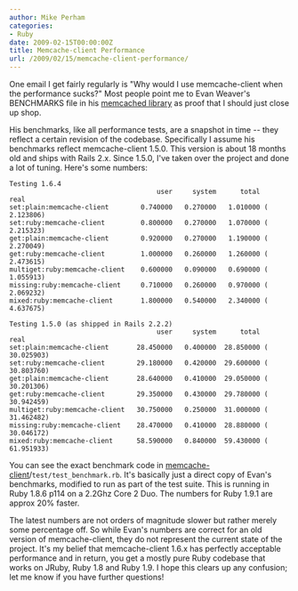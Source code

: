 ```yaml
---
author: Mike Perham
categories:
- Ruby
date: 2009-02-15T00:00:00Z
title: Memcache-client Performance
url: /2009/02/15/memcache-client-performance/
---
```


One email I get fairly regularly is "Why would I use memcache-client when the performance sucks?" Most people point me to Evan Weaver's BENCHMARKS file in his [memcached library][1] as proof that I should just close up shop.

His benchmarks, like all performance tests, are a snapshot in time -- they reflect a certain revision of the codebase. Specifically I assume his benchmarks reflect memcache-client 1.5.0. This version is about 18 months old and ships with Rails 2.x. Since 1.5.0, I've taken over the project and done a lot of tuning. Here's some numbers:

```
Testing 1.6.4
                                     user     system      total        real
set:plain:memcache-client        0.740000   0.270000   1.010000 (  2.123806)
set:ruby:memcache-client         0.800000   0.270000   1.070000 (  2.215323)
get:plain:memcache-client        0.920000   0.270000   1.190000 (  2.270049)
get:ruby:memcache-client         1.000000   0.260000   1.260000 (  2.473615)
multiget:ruby:memcache-client    0.600000   0.090000   0.690000 (  1.055913)
missing:ruby:memcache-client     0.710000   0.260000   0.970000 (  2.069232)
mixed:ruby:memcache-client       1.800000   0.540000   2.340000 (  4.637675)

Testing 1.5.0 (as shipped in Rails 2.2.2)
                                     user     system      total        real
set:plain:memcache-client       28.450000   0.400000  28.850000 ( 30.025903)
set:ruby:memcache-client        29.180000   0.420000  29.600000 ( 30.803760)
get:plain:memcache-client       28.640000   0.410000  29.050000 ( 30.201306)
get:ruby:memcache-client        29.350000   0.430000  29.780000 ( 30.942459)
multiget:ruby:memcache-client   30.750000   0.250000  31.000000 ( 31.462482)
missing:ruby:memcache-client    28.470000   0.410000  28.880000 ( 30.046172)
mixed:ruby:memcache-client      58.590000   0.840000  59.430000 ( 61.951933)
```

You can see the exact benchmark code in [memcache-client][2]/`test/test_benchmark.rb`. It's basically just a direct copy of Evan's benchmarks, modified to run as part of the test suite. This is running in Ruby 1.8.6 p114 on a 2.2Ghz Core 2 Duo. The numbers for Ruby 1.9.1 are approx 20% faster.

The latest numbers are not orders of magnitude slower but rather merely some percentage off. So while Evan's numbers are correct for an old version of memcache-client, they do not represent the current state of the project. It's my belief that memcache-client 1.6.x has perfectly acceptable performance and in return, you get a mostly pure Ruby codebase that works on JRuby, Ruby 1.8 and Ruby 1.9. I hope this clears up any confusion; let me know if you have further questions!

 [1]: http://github.com/fauna/memcached
 [2]: http://github.com/mperham/memcache-client

